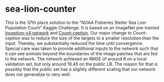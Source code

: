 # sea-lion-counter

This is the 37th place solution to the "NOAA Fisheries Steller Sea Lion Population Count" Kaggle Challenge. It is based on an ImageNet pre-trained [Inception-v4 network](https://arxiv.org/abs/1602.07261) and [Count-ception](https://arxiv.org/abs/1703.08710). Our major change to Count-ception was to reduce the size of the targets to a smaller resolution than the input. Thereby, we substantially reduced the time until convergence. Special care was taken to provide additional inputs to the network such that it can see animals beyond the boundaries of the image patches that are fed to the network. The network achieved an RMSE of around 8 on a local validation set, but only around 19.45 on the public LB. The reason for that is possibly that the public set has a slightly different scaling that our network does not generalize to very well.
